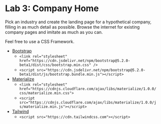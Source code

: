 

# Lab 3: Company Home

Pick an industry and create the landing page for a hypothetical company, filling in as much detail as possible. Browse the internet for existing company pages and imitate as much as you can.

Feel free to use a CSS Framework.
- [Bootstrap](https://getbootstrap.com/)
  - `<link rel="stylesheet" href="https://cdn.jsdelivr.net/npm/bootstrap@5.2.0-beta1/dist/css/bootstrap.min.css" />`
  - `<script src="https://cdn.jsdelivr.net/npm/bootstrap@5.2.0-beta1/dist/js/bootstrap.bundle.min.js"></script>`
- [Materialize](https://materializecss.com/)
  - `<link rel="stylesheet" href="https://cdnjs.cloudflare.com/ajax/libs/materialize/1.0.0/css/materialize.min.css">`
  - `<script src="https://cdnjs.cloudflare.com/ajax/libs/materialize/1.0.0/js/materialize.min.js"></script>`
- [Tailwind](https://tailwindcss.com/)
  - `<script src="https://cdn.tailwindcss.com"></script>`
